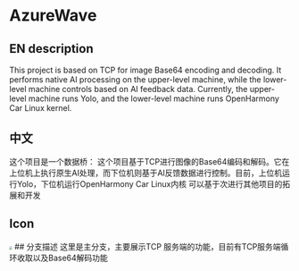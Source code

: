# AzureWave
## EN description
This project is based on TCP for image Base64 encoding and decoding. It performs native AI processing on the upper-level machine, while the lower-level machine controls based on AI feedback data. Currently, the upper-level machine runs Yolo, and the lower-level machine runs OpenHarmony Car Linux kernel.

## 中文
这个项目是一个数据桥：
这个项目基于TCP进行图像的Base64编码和解码。它在上位机上执行原生AI处理，而下位机则基于AI反馈数据进行控制。目前，上位机运行Yolo，下位机运行OpenHarmony Car Linux内核
可以基于次进行其他项目的拓展和开发
## Icon
<img src="https://azure-home.oss-cn-shenzhen.aliyuncs.com/img/icon2_round.png" style="zoom: 33%;" />
## 分支描述
这里是主分支，主要展示TCP 服务端的功能，目前有TCP服务端循环收取以及Base64解码功能
